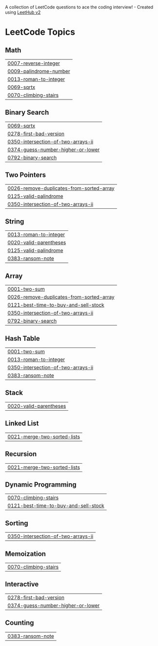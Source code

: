A collection of LeetCode questions to ace the coding interview! - Created using [LeetHub v2](https://github.com/arunbhardwaj/LeetHub-2.0)
<!---LeetCode Topics Start-->
# LeetCode Topics
## Math
|  |
| ------- |
| [0007-reverse-integer](https://github.com/mridula2611/LeetCode/tree/master/0007-reverse-integer) |
| [0009-palindrome-number](https://github.com/mridula2611/LeetCode/tree/master/0009-palindrome-number) |
| [0013-roman-to-integer](https://github.com/mridula2611/LeetCode/tree/master/0013-roman-to-integer) |
| [0069-sqrtx](https://github.com/mridula2611/LeetCode/tree/master/0069-sqrtx) |
| [0070-climbing-stairs](https://github.com/mridula2611/LeetCode/tree/master/0070-climbing-stairs) |
## Binary Search
|  |
| ------- |
| [0069-sqrtx](https://github.com/mridula2611/LeetCode/tree/master/0069-sqrtx) |
| [0278-first-bad-version](https://github.com/mridula2611/LeetCode/tree/master/0278-first-bad-version) |
| [0350-intersection-of-two-arrays-ii](https://github.com/mridula2611/LeetCode/tree/master/0350-intersection-of-two-arrays-ii) |
| [0374-guess-number-higher-or-lower](https://github.com/mridula2611/LeetCode/tree/master/0374-guess-number-higher-or-lower) |
| [0792-binary-search](https://github.com/mridula2611/LeetCode/tree/master/0792-binary-search) |
## Two Pointers
|  |
| ------- |
| [0026-remove-duplicates-from-sorted-array](https://github.com/mridula2611/LeetCode/tree/master/0026-remove-duplicates-from-sorted-array) |
| [0125-valid-palindrome](https://github.com/mridula2611/LeetCode/tree/master/0125-valid-palindrome) |
| [0350-intersection-of-two-arrays-ii](https://github.com/mridula2611/LeetCode/tree/master/0350-intersection-of-two-arrays-ii) |
## String
|  |
| ------- |
| [0013-roman-to-integer](https://github.com/mridula2611/LeetCode/tree/master/0013-roman-to-integer) |
| [0020-valid-parentheses](https://github.com/mridula2611/LeetCode/tree/master/0020-valid-parentheses) |
| [0125-valid-palindrome](https://github.com/mridula2611/LeetCode/tree/master/0125-valid-palindrome) |
| [0383-ransom-note](https://github.com/mridula2611/LeetCode/tree/master/0383-ransom-note) |
## Array
|  |
| ------- |
| [0001-two-sum](https://github.com/mridula2611/LeetCode/tree/master/0001-two-sum) |
| [0026-remove-duplicates-from-sorted-array](https://github.com/mridula2611/LeetCode/tree/master/0026-remove-duplicates-from-sorted-array) |
| [0121-best-time-to-buy-and-sell-stock](https://github.com/mridula2611/LeetCode/tree/master/0121-best-time-to-buy-and-sell-stock) |
| [0350-intersection-of-two-arrays-ii](https://github.com/mridula2611/LeetCode/tree/master/0350-intersection-of-two-arrays-ii) |
| [0792-binary-search](https://github.com/mridula2611/LeetCode/tree/master/0792-binary-search) |
## Hash Table
|  |
| ------- |
| [0001-two-sum](https://github.com/mridula2611/LeetCode/tree/master/0001-two-sum) |
| [0013-roman-to-integer](https://github.com/mridula2611/LeetCode/tree/master/0013-roman-to-integer) |
| [0350-intersection-of-two-arrays-ii](https://github.com/mridula2611/LeetCode/tree/master/0350-intersection-of-two-arrays-ii) |
| [0383-ransom-note](https://github.com/mridula2611/LeetCode/tree/master/0383-ransom-note) |
## Stack
|  |
| ------- |
| [0020-valid-parentheses](https://github.com/mridula2611/LeetCode/tree/master/0020-valid-parentheses) |
## Linked List
|  |
| ------- |
| [0021-merge-two-sorted-lists](https://github.com/mridula2611/LeetCode/tree/master/0021-merge-two-sorted-lists) |
## Recursion
|  |
| ------- |
| [0021-merge-two-sorted-lists](https://github.com/mridula2611/LeetCode/tree/master/0021-merge-two-sorted-lists) |
## Dynamic Programming
|  |
| ------- |
| [0070-climbing-stairs](https://github.com/mridula2611/LeetCode/tree/master/0070-climbing-stairs) |
| [0121-best-time-to-buy-and-sell-stock](https://github.com/mridula2611/LeetCode/tree/master/0121-best-time-to-buy-and-sell-stock) |
## Sorting
|  |
| ------- |
| [0350-intersection-of-two-arrays-ii](https://github.com/mridula2611/LeetCode/tree/master/0350-intersection-of-two-arrays-ii) |
## Memoization
|  |
| ------- |
| [0070-climbing-stairs](https://github.com/mridula2611/LeetCode/tree/master/0070-climbing-stairs) |
## Interactive
|  |
| ------- |
| [0278-first-bad-version](https://github.com/mridula2611/LeetCode/tree/master/0278-first-bad-version) |
| [0374-guess-number-higher-or-lower](https://github.com/mridula2611/LeetCode/tree/master/0374-guess-number-higher-or-lower) |
## Counting
|  |
| ------- |
| [0383-ransom-note](https://github.com/mridula2611/LeetCode/tree/master/0383-ransom-note) |
<!---LeetCode Topics End-->